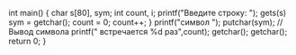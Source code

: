 int main() {
  char s[80], sym;
  int count, i;
  printf("Введите строку: ");
  gets(s)
  sym = getchar();
  count = 0;
       count++;
  }
  printf("символ ");
  putchar(sym); // Вывод символа
  printf(" встречается %d раз",count);
  getchar(); getchar();
  return 0;
}

